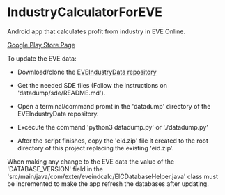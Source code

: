 # IndustryCalculatorForEVE
Android app that calculates profit from industry in EVE Online.

[Google Play Store Page](https://play.google.com/store/apps/details?id=com.exter.eveindcalc)

To update the EVE data:

- Download/clone the [EVEIndustryData repository](https://github.com/EXTER7/EVEIndustryData)

- Get the needed SDE files (Follow the instructions on 'datadump/sde/README.md').

- Open a terminal/command promt in the 'datadump' directory of the EVEIndustryData repository.

- Excecute the command 'python3 datadump.py' or './datadump.py'

- After the script finishes, copy the 'eid.zip' file it created to the root directory of this project replacing the existing 'eid.zip'.

When making any change to the EVE data the value of the 'DATABASE_VERSION' field in the 'src/main/java/com/exter/eveindcalc/EICDatabaseHelper.java' class must be incremented to make the app refresh the databases after updating.

